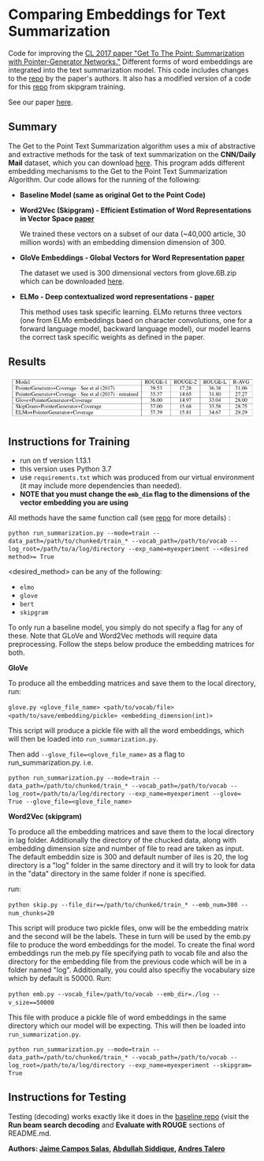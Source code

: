 # Comparing Embeddings for Text Summarization   
Code for improving the [CL 2017 paper "Get To The Point: Summarization with Pointer-Generator Networks."](https://arxiv.org/abs/1704.04368) Different forms of word embeddings are integrated into the text summarization model. This code includes changes to the [repo](https://github.com/abisee/pointer-generator) by the paper's authors. It also has a modified version of a code for this [repo](https://github.com/tensorflow/tensorflow/blob/master/tensorflow/examples/tutorials/word2vec/word2vec_basic.py) from skipgram training.

See our paper [here](https://drive.google.com/file/d/1DdHbIZNw4FR266i7wmIm9tgZXpbmYzRT/view?usp=sharing).

## Summary
The Get to the Point Text Summarization algorithm uses a mix of abstractive and extractive methods for the task of text summarization on the **CNN/Daily Mail** dataset, which you can download [here](https://github.com/abisee/cnn-dailymail). This program adds different embedding mechanisms to the Get to the Point Text Summarization Algorithm. Our code allows for the running of the following:
* **Baseline Model (same as original Get to the Point Code)**
* **Word2Vec (Skipgram) - Efficient Estimation of Word Representations in Vector Space [paper](https://arxiv.org/abs/1301.3781)**

	We trained these vectors on a subset of our data (~40,000 article, 30 million words) with an embedding dimension dimension of 300.

* **GloVe Embeddings - Global Vectors for Word Representation [paper](https://nlp.stanford.edu/projects/glove/)**

	The dataset we used is 300 dimensional vectors from glove.6B.zip which can be downloaded [here](https://nlp.stanford.edu/projects/glove/). 

* **ELMo - Deep contextualized word representations - [paper](https://arxiv.org/abs/1802.05365)** 

	This method uses task specific learning. ELMo returns three vectors (one from ELMo embeddings baed on character convolutions, one for a forward language model, backward language model), our model learns the correct task specific weights as defined in the paper.

## Results
![alt text](https://github.com/atalero/summarization_embeddings/blob/master/results.png)

## Instructions for Training
* run on tf version 1.13.1 
* this version uses Python 3.7
* use ```requirements.txt``` which was produced from our virtual environment (it may include more dependencies than needed).
* **NOTE that you must change the ```emb_dim``` flag to the dimensions of the vector embedding you are using**

All methods have the same function call (see [repo](https://github.com/abisee/pointer-generator) for more details) :

```
python run_summarization.py --mode=train --data_path=/path/to/chunked/train_* --vocab_path=/path/to/vocab --log_root=/path/to/a/log/directory --exp_name=myexperiment --<desired method>= True
```

<desired_method> can be any of the following:
* ```elmo```
* ```glove```
* ```bert```
* ```skipgram```

To only run a baseline model, you simply do not specify a flag for any of these. Note that GLoVe and Word2Vec methods will require data preprocessing. Follow the steps below produce the embedding matrices for both.

**GloVe**

To produce all the embedding matrices and save them to the local directory, run: 

```glove.py <glove_file_name> <path/to/vocab/file> <path/to/save/embedding/pickle> <embedding_dimension(int)>```

This script will produce a pickle file with all the word embeddings, which will then be loaded into ```run_summarization.py```.

Then add ```--glove_file=<glove_file_name>``` as a flag to run_summarization.py. i.e.

```
python run_summarization.py --mode=train --data_path=/path/to/chunked/train_* --vocab_path=/path/to/vocab --log_root=/path/to/a/log/directory --exp_name=myexperiment --glove= True --glove_file=<glove_file_name>
```
**Word2Vec (skipgram)**

To produce all the embedding matrices and save them to the local directory in lag folder. Additionally the directory of the chucked data, along with embedding dimension size and number of file to read are taken as input. The default embeddin size is 300 and default number of iles is 20, the log directory is a "log" folder in the same directory and it will try to look for data in the "data" directory in the same folder if none is specified.

run: 

```python skip.py --file_dir==/path/to/chunked/train_* --emb_num=300 --num_chunks=20```

This script will produce two pickle files, onw will be the embedding matrix and the second will be the labels. These in turn will be used by the emb.py file to produce the word embeddings for the model. To create the final word embeddings run the meb.py file specifying path to vocab file and also the directory for the embedding file from the previous code which will be in a folder named "log". Additionally, you could also specifiy the vocabulary size which by default is 50000. Run:

```python emb.py --vocab_file=/path/to/vocab --emb_dir=./log --v_size==50000```

This file with produce a pickle file of word embeddings in the same directory which our model will be expecting. This will then be loaded into ```run_summarization.py```.

```
python run_summarization.py --mode=train --data_path=/path/to/chunked/train_* --vocab_path=/path/to/vocab --log_root=/path/to/a/log/directory --exp_name=myexperiment --skipgram= True
```

## Instructions for Testing
Testing (decoding) works exactly like it does in the [baseline repo](https://github.com/abisee/pointer-generator) (visit the **Run beam search decoding** and **Evaluate with ROUGE** sections of README.md.

**Authors: [Jaime Campos Salas](https://github.com/jcoeus), [Abdullah Siddique](https://github.com/s-abdullah), [Andres Talero](https://github.com/atalero)**
